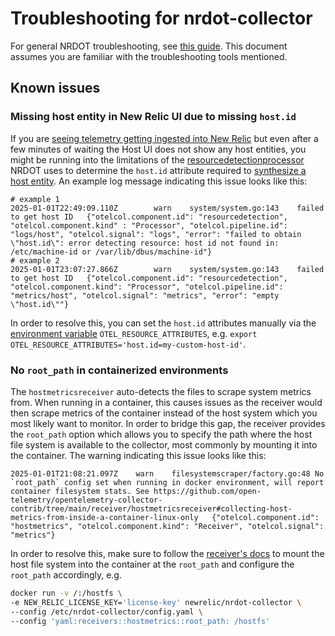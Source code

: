 # Troubleshooting for nrdot-collector

For general NRDOT troubleshooting, see [this guide](../TROUBLESHOOTING.md). This document assumes you are familiar with
the troubleshooting tools mentioned.

## Known issues

### Missing host entity in New Relic UI due to missing `host.id`
If you are [seeing telemetry getting ingested into New Relic](../TROUBLESHOOTING.md#user-content-stablelink-telemetry-not-reaching-new-relic) but even after a few minutes of waiting the Host UI does not show any host entities, you might be running into the limitations of the [resourcedetectionprocessor](https://github.com/open-telemetry/opentelemetry-collector-contrib/blob/main/processor/resourcedetectionprocessor/README.md) NRDOT uses to determine the `host.id` attribute required to [synthesize a host entity](https://github.com/newrelic/entity-definitions/blob/main/entity-types/infra-host/definition.yml#L62-L63). An example log message indicating this issue looks like this:
```
# example 1
2025-01-01T22:49:09.110Z        warn    system/system.go:143    failed to get host ID   {"otelcol.component.id": "resourcedetection", "otelcol.component.kind" : "Processor", "otelcol.pipeline.id": "logs/host", "otelcol.signal": "logs", "error": "failed to obtain \"host.id\": error detecting resource: host id not found in: /etc/machine-id or /var/lib/dbus/machine-id"}
# example 2
2025-01-01T23:07:27.866Z        warn    system/system.go:143    failed to get host ID   {"otelcol.component.id": "resourcedetection", "otelcol.component.kind": "Processor", "otelcol.pipeline.id": "metrics/host", "otelcol.signal": "metrics", "error": "empty \"host.id\""}
```
In order to resolve this, you can set the `host.id` attributes manually via the [environment variable](./README.md#configuration) `OTEL_RESOURCE_ATTRIBUTES`, e.g. `export OTEL_RESOURCE_ATTRIBUTES='host.id=my-custom-host-id'`.

### No `root_path` in containerized environments
The `hostmetricsreceiver` auto-detects the files to scrape system metrics from. When running in a container, this causes issues as the receiver would then scrape metrics of the container instead of the host system which you most likely want to monitor. In order to bridge this gap, the receiver provides the `root_path` option which allows you to specify the path where the host file system is available to the collector, most commonly by mounting it into the container. The warning indicating this issue looks like this:
```
2025-01-01T21:08:21.097Z	warn	filesystemscraper/factory.go:48	No `root_path` config set when running in docker environment, will report container filesystem stats. See https://github.com/open-telemetry/opentelemetry-collector-contrib/tree/main/receiver/hostmetricsreceiver#collecting-host-metrics-from-inside-a-container-linux-only	{"otelcol.component.id": "hostmetrics", "otelcol.component.kind": "Receiver", "otelcol.signal": "metrics"}
```
In order to resolve this, make sure to follow the [receiver's docs](https://github.com/open-telemetry/opentelemetry-collector-contrib/blob/main/receiver/hostmetricsreceiver/README.md#collecting-host-metrics-from-inside-a-container-linux-only) to mount the host file system into the container at the `root_path` and configure the `root_path` accordingly, e.g.
```bash
docker run -v /:/hostfs \
-e NEW_RELIC_LICENSE_KEY='license-key' newrelic/nrdot-collector \
--config /etc/nrdot-collector/config.yaml \
--config 'yaml:receivers::hostmetrics::root_path: /hostfs'
```

